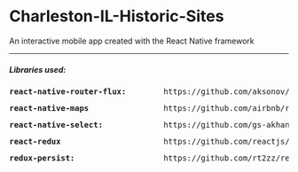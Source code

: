 # Charleston-IL-Historic-Sites
An interactive mobile app created with the React Native framework
<br />
<hr>
<h5>Libraries used:</h5>
<pre><b>react-native-router-flux:</b>        https://github.com/aksonov/react-native-router-flux </pre>

<pre><b>react-native-maps</b>                https://github.com/airbnb/react-native-maps </pre>

<pre><b>react-native-select:</b>             https://github.com/gs-akhan/react-native-select </pre>

<pre><b>react-redux</b>                      https://github.com/reactjs/react-redux </pre>

<pre><b>redux-persist:</b>                   https://github.com/rt2zz/redux-persist</pre>
